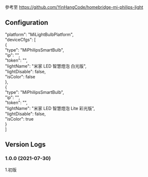 參考至 https://github.com/YinHangCode/homebridge-mi-philips-light  


## Configuration  
"platform": "MiLightBulbPlatform",  
            "deviceCfgs": [  
            {  
                    "type": "MiPhilipsSmartBulb",  
                    "ip": "",  
                    "token": "",  
                    "lightName": "米家 LED 智慧燈泡 白光版",  
                    "lightDisable": false,  
                    "isColor": false  
                },  
                {  
                    "type": "MiPhilipsSmartBulb",  
                    "ip": "",  
                    "token": "",  
                    "lightName": "米家 LED 智慧燈泡 Lite 彩光版",  
                    "lightDisable": false,  
                    "isColor": true  
                }  
              ]  

## Version Logs  
### 1.0.0 (2021-07-30)  
1.初版     

